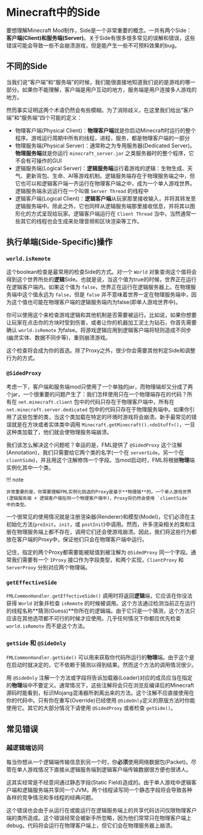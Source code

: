 Minecraft中的Side
=================

要想理解Minecraft Mod制作，Side是一个非常重要的概念。一共有两个Side：**客户端(Client)**和**服务端(Server)**。关于Side有很多很多常见的误解和错误，这些错误可能会导致一些不会崩溃游戏，但是能产生一些不可预料效果的bug。

不同的Side
---------

当我们说“客户端”和“服务端”的时候，我们能很直接地知道我们说的是游戏的哪一部分。如果你不能理解，客户端是用户互动的地方，服务端是用户连接多人游戏的地方。

然而事实证明这两个术语仍然会有些模糊。为了消除歧义，在这里我们给出“客户端”和“服务端”四个可能的定义：

- 物理客户端(Physical Client)：**物理客户端**就是你启动Minecraft时运行的整个程序。游戏运行周期中所有的线程，进程，服务，都是物理客户端的一部分
- 物理服务端(Physical Server)：通常称之为专用服务器(Dedicated Server)。**物理服务端**就是你运行 `minecraft_server.jar` 之类服务器时的整个程序，它不会有可操作的GUI
- 逻辑服务端(Logical Server)：**逻辑服务端**运行着游戏的逻辑：生物生成、天气、更新背包、生命、AI等游戏机制。逻辑服务端存在于物理服务端之中，但它也可以和逻辑客户端一齐运行在物理客户端之中，成为一个单人游戏世界。逻辑服务端永远运行在一个叫做 `Server Thread` 的线程中
- 逻辑客户端(Logical Client)：**逻辑客户端**从玩家那里接收输入，并将其转发至逻辑服务端中。除此之外，它也同样从逻辑服务端那里接收信息，并将其以图形化的方式呈现给玩家。逻辑客户端运行在 `Client Thread` 当中，当然通常一些其它的线程也会生成来处理音频和区块渲染等工作。

执行单端(Side-Specific)操作
-------------

### `world.isRemote`

这个boolean检查是最常用的检查Side的方式。对一个 `World` 对象查询这个值将会得到这个世界所处的**逻辑**Side。也就是说，当这个值为true的时候，世界正在运行在逻辑客户端内。如果这个值为 `false`，世界正在运行在逻辑服务器上。在物理服务端中这个值永远为 `false`，但是 `false` 并不意味着世界一定在物理服务端中，因为这个值也可能在物理客户端的逻辑服务端内为false(即单人游戏世界中)。

你可以使用这个来检查游戏逻辑和其他机制是否需要被运行。比如说，如果你想要让玩家在点击你的方块时受到伤害，或者让你的机器加工泥土为钻石，你首先需要确认 `world.isRemote` 为false。将游戏逻辑应用到逻辑客户端将轻则造成不同步(幽灵实体、数据不同步等)，重则崩溃游戏。

这个检查将会成为你的首选。除了Proxy之外，很少你会需要其他判定Side和调整行为的方式。

### `@SidedProxy`

考虑一下，客户端和服务端mod只使用了一个单独的jar，而物理端却又分成了两个jar，一个很重要的问题产生了：我们怎样使用只在一个物理端存在的代码？所有在 `net.minecraft.client` 包中的代码只存在于物理客户端中，所有在 `net.minecraft.server.dedicated` 包中的代码只存在于物理服务端中。如果你引用了这些包里的类，当这个类加载在特定的环境时游戏将会崩溃。新手最常见的错误就是在方块或者实体类中调用 `Minecraft.getMinecraft().<doStuff>()`，一旦这种类加载了，他们就会使物理服务端崩溃。

我们该怎么解决这个问题呢？幸运的是，FML提供了 `@SidedProxy` 这个注解(Annotation)，我们只需要给它两个类的名字(一个在 `serverSide`，另一个在 `clientSide`)，并且用这个注解修饰一个字段。当mod启动时，FML将根据**物理**端实例化其中一个类。

!!! note

	非常重要的是，你需要理解FML实例化挑选的Proxy是基于**物理端**的。一个单人游戏世界(逻辑服务端 + 逻辑客户端在同一个物理客户端中)，Proxy将仍然会使用 `clientSide` 中的类型。

一个很常见的使用情况就是注册渲染器(Renderer)和模型(Model)，它们必须在主初始化方法(`preInit`，`init`，或 `postInit`)中调用。然而，许多渲染相关的类和注册在物理服务端上都不存在，调用它们还会使游戏崩溃。因此，我们将这些行为都放在客户端的Proxy中，保证他们只会在物理客户端中运行。

记住，指定的两个Proxy都需要能被赋值到被注解为 `@SidedProxy` 同一个字段。通常我们需要有一个 `IProxy` 接口作为字段类型，和两个实现，`ClientProxy` 和 `ServerProxy` 分别对应两个物理端。

### `getEffectiveSide`

`FMLCommonHandler.getEffectiveSide()` 调用时将返回**逻辑**端，它应该在你没法获得 `World` 对象并检查 `isRemote` 的时候被调用。这个方法通过检测当前正在运行的线程名称**猜测(Guess)**你所在的逻辑端。由于它只是一个猜测，这个方法只应该在其他选项都不可行的时候才应使用。几乎任何情况下你都应优先检查 `world.isRemote` 而不是这个方法。

### `getSide` 和 `@SideOnly`

`FMLCommonHandler.getSide()` 可以用来获取你代码所运行的**物理**端。由于这个是在启动时就决定的，它不依赖于猜测以得到结果。然而这个方法的调用情况很少。

用 `@SideOnly` 注解一个方法或字段将告诉加载器(Loader)对应的成员应当在指定的**物理**端中不要定义。通常情况下，这些注解将会只在浏览反编译后的Minecraft源码时能看到，标识Mojang混淆器所剥离出来的方法。这个注解不应直接使用在你的代码中。只有你在重写(Override)已经使用 `@SideOnly`定义的原版方法时你能使用它。其它的大部分情况下请使用 `@SidedProxy` 或者检查 `getSide()`。

常见错误
-------

### 越逻辑端访问

每当你想从一个逻辑端传输信息到另一个时，你**必须**使用网络数据包(Packet)。尽管在单人游戏情况下直接从逻辑服务端到逻辑客户端传输数据很方便也很诱人。

这其实经常是不经意间通过静态字段(Static Field)造成的。由于单人游戏中逻辑客户端和逻辑服务端共享同一个JVM，两个线程读写同一个静态字段将会导致各种各样的竞争情况和多线程的经典问题。

这个错误也会由于从运行在或能运行在逻辑服务端上的共享代码访问仅限物理客户端的类所造成。这个错误经常会被新手所忽略，因为他们常常只在物理客户端上debug。代码将会运行在物理客户端上，但它们会在物理服务器上崩溃。